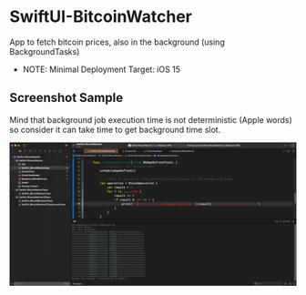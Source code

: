 # SwiftUI-BitcoinWatcher
App to fetch bitcoin prices, also in the background (using BackgroundTasks)

* NOTE: Minimal Deployment Target: iOS 15

## Screenshot Sample
Mind that background job execution time is not deterministic (Apple words) so consider it can take time to get background time slot.

![Login](/output.png)
